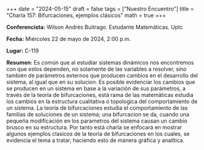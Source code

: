 +++
date  = "2024-05-15"
draft = false
tags  = ["Nuestro Encuentro"]
title = "Charla 157: Bifurcaciones, ejemplos clásicos"
math  = true
+++

**Conferencista:** Wilson Andrés Buitrago. Estudante Matemáticas. Uptc

**Fecha:** Miércoles 22 de mayo de 2024, 2:00 p.m.

**Lugar:** C-119

**Resumen**: Es común que al estudiar sistemas dinámicos nos encontremos con que estos dependen, no solamente de las variables a resolver, sino también de parámetros externos que producen cambios en el desarrollo del sistema, al igual que en su solucion. Es posible evidenciar los cambios que se producen en un sistema en base a la variación de sus parámetros, a través de la teoría de bifurcaciones, está rama de las matemáticas estudia los cambios en la estructura cualitativa o topologica del comportamiento de un sistema. La teoría de bifurcaciones estudia el comportamiento de las familias de soluciones de un sistema; una bifurcacion se da, cuando una pequeña modificación en los parametros del sistema causan un cambio brusco en su estructura. Por tanto está charla se enfocará en mostrar algunos ejemplos clasicos de la teoría de bifurcaciones en los cuales, se evidencia el tema a tratar, haciendo esto de manera gráfica y analítica.
